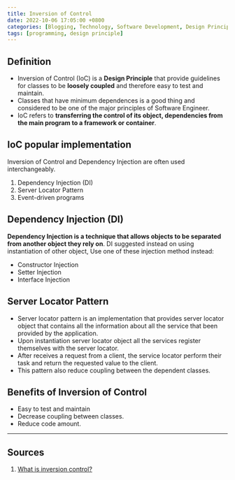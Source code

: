 ```yaml
---
title: Inversion of Control
date: 2022-10-06 17:05:00 +0800
categories: [Blogging, Technology, Software Development, Design Principle]
tags: [programming, design principle]
---
```

## Definition

- Inversion of Control (IoC) is a **Design Principle** that provide guidelines for classes to be **loosely coupled** and therefore easy to test and maintain.
- Classes that have minimum dependences is a good thing and considered to be one of the major principles of Software Engineer.
- IoC refers to **transferring the control of its object, dependencies from the main program to a framework or container**.

## IoC popular implementation

Inversion of Control and Dependency Injection are often used interchangeably.

1. Dependency Injection (DI)
2. Server Locator Pattern
3. Event-driven programs

## Dependency Injection (DI)

**Dependency Injection is a technique that allows objects to be separated from another object they rely on**. DI suggested instead on using instantiation of other object, Use one of these injection method instead:

- Constructor Injection
- Setter Injection
- Interface Injection

## Server Locator Pattern

- Server locator pattern is an implementation that provides server locator object that contains all the information about all the service that been provided by the application.
- Upon instantiation server locator object all the services register themselves with the server locator.
- After receives a request from a client, the service locator perform their task and return the requested value to the client.
- This pattern also reduce coupling between the dependent classes.

## Benefits of Inversion of Control

- Easy to test and maintain
- Decrease coupling between classes.
- Reduce code amount.

---

## Sources

1. [What is inversion control?](https://www.educative.io/answers/what-is-inversion-of-control)
